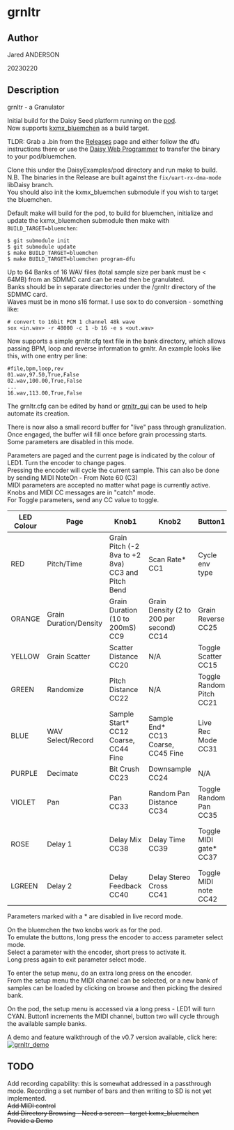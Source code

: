 # grnltr  

## Author

<!-- Insert Your Name Here -->
Jared ANDERSON

20230220

## Description

grnltr - a Granulator

Initial build for the Daisy Seed platform running on the [pod](https://www.electro-smith.com/daisy/pod).   
Now supports [kxmx_bluemchen](https://kxmx-bluemchen.recursinging.com/) as a build target.  

TLDR: Grab a .bin from the [Releases](https://github.com/jazamatronic/grnltr/releases) page and either follow the dfu instructions there or use the [Daisy Web Programmer](https://electro-smith.github.io/Programmer/) to transfer the binary to your pod/bluemchen.

Clone this under the DaisyExamples/pod directory and run make to build.  
N.B. The binaries in the Release are built against the `fix/uart-rx-dma-mode` libDaisy branch.  
You should also init the kxmx_bluemchen submodule if you wish to target the bluemchen.  

Default make will build for the pod, to build for bluemchen, initialize and update the kxmx_bluemchen submodule then make with `BUILD_TARGET=bluemchen`:  

```
$ git submodule init 
$ git submodule update 
$ make BUILD_TARGET=bluemchen
$ make BUILD_TARGET=bluemchen program-dfu
```

Up to 64 Banks of 16 WAV files (total sample size per bank must be < 64MB) from an SDMMC card can be read then be granulated.  
Banks should be in separate directories under the /grnltr directory of the SDMMC card.  
Waves must be in mono s16 format.  I use sox to do conversion - something like:  

```
# convert to 16bit PCM 1 channel 48k wave
sox <in.wav> -r 48000 -c 1 -b 16 -e s <out.wav>
```

Now supports a simple grnltr.cfg text file in the bank directory, which allows passing BPM, loop and reverse information to grnltr.
An example looks like this, with one entry per line:  

```
#file,bpm,loop,rev
01.wav,97.50,True,False
02.wav,100.00,True,False
...
16.wav,113.00,True,False
```

The grnltr.cfg can be edited by hand or [grnltr_gui](https://github.com/jazamatronic/grnltr_gui) can be used to help automate its creation.  

There is now also a small record buffer for "live" pass through granulization.  
Once engaged, the buffer will fill once before grain processing starts.  
Some parameters are disabled in this mode.

Parameters are paged and the current page is indicated by the colour of LED1. Turn the encoder to change pages.  
Pressing the encoder will cycle the current sample.  This can also be done by sending MIDI NoteOn - From Note 60 (C3)  
MIDI parameters are accepted no matter what page is currently active.  
Knobs and MIDI CC messages are in "catch" mode.  
For Toggle parameters, send any CC value to toggle.

| LED Colour | Page | Knob1 | Knob2 | Button1 | Button2 |
| ---------- | ---- | ----- | ----- | ------- | ------- |
| RED | Pitch/Time | Grain Pitch (-2 8va to +2 8va)<br> CC3 and Pitch Bend | Scan Rate\*<br> CC1 | Cycle env type | Reset Grain Pitch and Scan Rate |
| ORANGE | Grain Duration/Density | Grain Duration (10 to 200mS)<br> CC9 | Grain Density (2 to 200 per second)<br> CC14 | Grain Reverse<br> CC25 | Scan Reverse\*<br> CC26 |
| YELLOW | Grain Scatter | Scatter Distance<br> CC20 | N/A | Toggle Scatter<br> CC15 | Toggle Freeze<br> CC27 |
| GREEN | Randomize | Pitch Distance<br> CC22 | N/A | Toggle Random Pitch<br> CC21 | Toggle Random Density<br> CC29 |
| BLUE | WAV Select/Record | Sample Start\*<br> CC12 Coarse, CC44 Fine | Sample End\*<br> CC13 Coarse, CC45 Fine | Live Rec Mode<br> CC31 | Play Rec Buffer<br> CC32 |
| PURPLE | Decimate | Bit Crush<br> CC23 | Downsample<br> CC24 | N/A | N/A |
| VIOLET | Pan | Pan<br> CC33 | Random Pan Distance<br> CC34 | Toggle Random Pan<br> CC35 | N/A |
| ROSE | Delay 1 | Delay Mix<br> CC38 | Delay Time<br> CC39 | Toggle MIDI gate\*<br> CC37 | Toggle MIDI note retrig\*<br> CC36 |
| LGREEN | Delay 2 | Delay Feedback<br> CC40 | Delay Stereo Cross<br> CC41 | Toggle MIDI note<br> CC42 | Toggle Wave Loop\*<br> CC28 |

Parameters marked with a \* are disabled in live record mode.

On the bluemchen the two knobs work as for the pod.  
To emulate the buttons, long press the encoder to access parameter select mode.  
Select a parameter with the encoder, short press to activate it.  
Long press again to exit parameter select mode.  

To enter the setup menu, do an extra long press on the encoder.  
From the setup menu the MIDI channel can be selected, or a new bank of samples can be loaded by clicking on browse and then picking the desired bank.  

On the pod, the setup menu is accessed via a long press - LED1 will turn CYAN.
Button1 increments the MIDI channel, button two will cycle through the available sample banks.
  
A demo and feature walkthrough of the v0.7 version available, click here:  
[![grnltr_demo](https://img.youtube.com/vi/RLfN7tFsF2Q/0.jpg)](https://youtu.be/RLfN7tFsF2Q "grnltr demo")  

## TODO  
Add recording capability: this is somewhat addressed in a passthrough mode. Recording a set number of bars and then writing to SD is not yet implemented.    
~~Add MIDI control~~    
~~Add Directory Browsing - Need a screen - target kxmx_bluemchen~~   
~~Provide a Demo~~  
  
